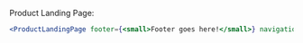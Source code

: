 Product Landing Page:

```jsx
<ProductLandingPage footer={<small>Footer goes here!</small>} navigation={<span>Navigation goes here</span>}><p>Content Goes Here</p></ProductLandingPage>
```
